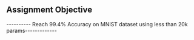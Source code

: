 ## Assignment Objective
---------- Reach 99.4% Accuracy on MNIST dataset using less than 20k params-------------

